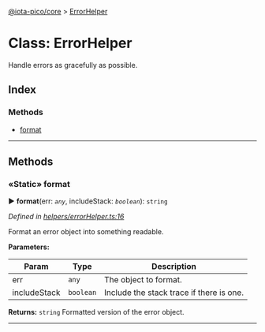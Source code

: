 [@iota-pico/core](../README.md) > [ErrorHelper](../classes/errorhelper.md)



# Class: ErrorHelper


Handle errors as gracefully as possible.

## Index

### Methods

* [format](errorhelper.md#format)



---
## Methods
<a id="format"></a>

### «Static» format

► **format**(err: *`any`*, includeStack: *`boolean`*): `string`



*Defined in [helpers/errorHelper.ts:16](https://github.com/iotaeco/iota-pico-core/blob/060c306/src/helpers/errorHelper.ts#L16)*



Format an error object into something readable.


**Parameters:**

| Param | Type | Description |
| ------ | ------ | ------ |
| err | `any`   |  The object to format. |
| includeStack | `boolean`   |  Include the stack trace if there is one. |





**Returns:** `string`
Formatted version of the error object.






___


